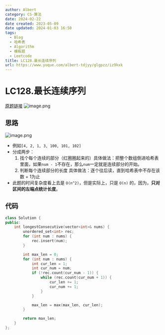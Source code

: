 ```yaml
---
author: Albert
category: CS-算法
date: 2024-02-22
date created: 2023-05-09
date updated: 2024-01-03 16:50
tags:
  - Blog
  - 哈希表
  - Algorithm
  - 模板题
  - Leetcode
title: LC128.最长连续序列
url: https://www.yuque.com/albert-tdjyy/glgpzz/iz9kxk
---
```


# LC128.最长连续序列

[原题链接](https://leetcode.cn/problems/longest-consecutive-sequence/comments/)
![image.png](http://img-blog-01.oss-cn-shanghai.aliyuncs.com/img/2022-11-27-192836.png)

## 思路

![image.png](http://img-blog-01.oss-cn-shanghai.aliyuncs.com/img/2022-11-27-192837.png)

- 例如`[4, 2, 1, 3, 100, 101, 102]`
- 分成两步：
  1. 找个每个连续的部分（红圈圈起来的）具体做法：把整个数组倒进哈希表里面，如果`num - 1`不存在，那么`num`一定就是连续部分的开始。
  2. 判断每个连续部分的长度 具体做法：逐个往后读，直到哈希表中不存在该数 + 1为止
- 此题的时间复杂度看上去是 `O(n^2)`，但是实际上，只是 `O(n)` 的，因为，**只对区间的左端点统计长度**。

## 代码

```cpp
class Solution {
public:
    int longestConsecutive(vector<int>& nums) {
        unordered_set<int> rec;
        for (int num : nums) {
            rec.insert(num);
        }

        int max_len = 0;
        for (int num : nums) {
            int cur_len = 1;
            int cur_num = num;
            if (!rec.count(cur_num - 1)) {
                while (rec.count(cur_num + 1)) {
                    cur_len += 1;
                    cur_num += 1;
                }
            }

            max_len = max(max_len, cur_len);
        }

        return max_len;
    }
};
```
